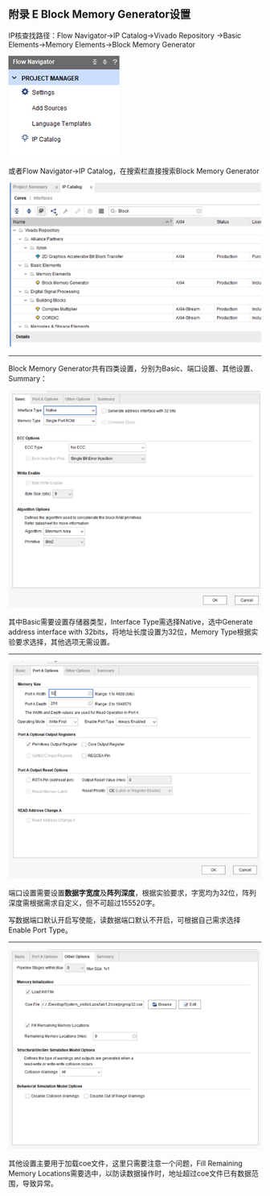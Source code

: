 ## 附录 E  Block Memory Generator设置

IP核查找路径：Flow Navigator-&gt;IP Catalog-&gt;Vivado Repository -&gt;Basic Elements-&gt;Memory Elements-&gt;Block Memory Generator

![](/assets/apendix_e-1.png)

或者Flow Navigator-&gt;IP Catalog，在搜索栏直接搜索Block Memory Generator

![](/assets/apendix_e-2.png)

---

Block Memory Generator共有四类设置，分别为Basic、端口设置、其他设置、Summary：

![](/assets/apendix_e-3.png)

其中Basic需要设置存储器类型，Interface Type需选择Native，选中Generate address interface with 32bits，将地址长度设置为32位，Memory Type根据实验要求选择，其他选项无需设置。

---

![](/assets/apendix_e-4.png)

端口设置需要设置**数据字宽度**及**阵列深度**，根据实验要求，字宽均为32位，阵列深度需根据需求自定义，但不可超过155520字。

写数据端口默认开启写使能，读数据端口默认不开启，可根据自己需求选择Enable Port Type。

---

![](/assets/apendix_e-5.png)

其他设置主要用于加载coe文件，这里只需要注意一个问题，Fill Remaining Memory Locations需要选中，以防读数据操作时，地址超过coe文件已有数据范围，导致异常。

